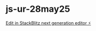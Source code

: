# js-ur-28may25

[Edit in StackBlitz next generation editor ⚡️](https://stackblitz.com/~/github.com/kachraz/js-ur-28may25)